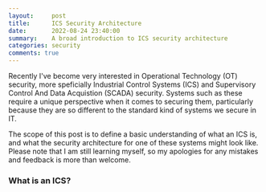```yaml
---
layout:     post
title:      ICS Security Architecture
date:       2022-08-24 23:40:00
summary:    A broad introduction to ICS security architecture
categories: security
comments: true
---
```

Recently I've become very interested in Operational Technology (OT) security, more speficially Industrial Control Systems (ICS) and Supervisory Control And Data Acquistion (SCADA) security. Systems such as these require a unique perspective when it comes to securing them, particularly because they are so different to the standard kind of systems we secure in IT.

The scope of this post is to define a basic understanding of what an ICS is, and what the security architecture for one of these systems might look like. Please note that I am still learning myself, so my apologies for any mistakes and feedback is more than welcome.

### What is an ICS?
